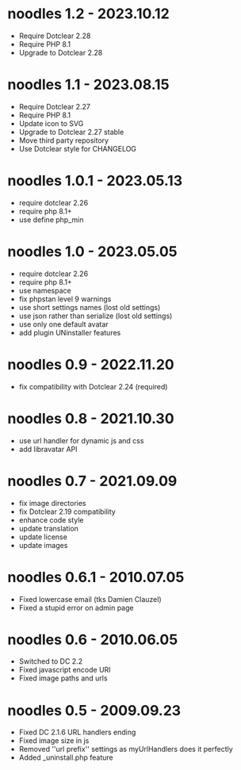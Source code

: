 noodles 1.2 - 2023.10.12
===========================================================
* Require Dotclear 2.28
* Require PHP 8.1
* Upgrade to Dotclear 2.28

noodles 1.1 - 2023.08.15
===========================================================
* Require Dotclear 2.27
* Require PHP 8.1
* Update icon to SVG
* Upgrade to Dotclear 2.27 stable
* Move third party repository
* Use Dotclear style for CHANGELOG

noodles 1.0.1 - 2023.05.13
===========================================================
* require dotclear 2.26
* require php 8.1+
* use define php_min

noodles 1.0 - 2023.05.05
===========================================================
* require dotclear 2.26
* require php 8.1+
* use namespace
* fix phpstan level 9 warnings
* use short settings names (lost old settings)
* use json rather than serialize (lost old settings)
* use only one default avatar
* add plugin UNinstaller features

noodles 0.9 - 2022.11.20
===========================================================
* fix compatibility with Dotclear 2.24 (required)

noodles 0.8 - 2021.10.30
===========================================================
* use url handler for dynamic js and css
* add libravatar API

noodles 0.7 - 2021.09.09
===========================================================
* fix image directories
* fix Dotclear 2.19 compatibility
* enhance code style
* update translation
* update license
* update images

noodles 0.6.1 - 2010.07.05
===========================================================
* Fixed lowercase email (tks Damien Clauzel)
* Fixed a stupid error on admin page

noodles 0.6 - 2010.06.05
===========================================================
* Switched to DC 2.2
* Fixed javascript encode URI
* Fixed image paths and urls

noodles 0.5 - 2009.09.23
===========================================================
* Fixed DC 2.1.6 URL handlers ending
* Fixed image size in js
* Removed ''url prefix'' settings as myUrlHandlers does it perfectly
* Added _uninstall.php feature
